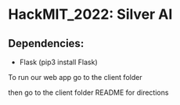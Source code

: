 # HackMIT_2022: Silver AI

## Dependencies:

- Flask (pip3 install Flask)

To run our web app go to the client folder

then go to the client folder README for directions

